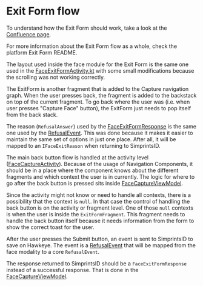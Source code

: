# Exit Form flow

To understand how the Exit Form should work, take a look at the [Confluence page](https://simprints.atlassian.net/wiki/spaces/CS/pages/1112702991/Camera+Exit+Form).

For more information about the Exit Form flow as a whole, check the platform Exit Form README.

The layout used inside the face module for the Exit Form is the same one used in the [FaceExitFormActivity.kt](../../../../../../../../id/src/main/java/com/simprints/id/activities/faceexitform/FaceExitFormActivity.kt) with some small modifications because the scrolling was not working correctly.

The ExitForm is another fragment that is added to the Capture navigation graph. When the user presses back, the fragment is added to the backstack on top of the current fragment. To go back where the user was (i.e. when user presses "Capture Face" button), the ExitForm just needs to pop itself from the back stack.

The reason (`RefusalAnswer`) used by the [FaceExitFormResponse](../data/moduleapi/face/responses/FaceExitFormResponse.kt) is the same one used by the [RefusalEvent](../controllers/core/events/model/RefusalEvent.kt). This was done because it makes it easier to maintain the same set of options in just one place. After all, it will be mapped to an `IFaceExitReason` when returning to SimprintsID.

The main back button flow is handled at the activity level ([FaceCaptureActivity](../capture/FaceCaptureActivity.kt)). Because of the usage of Navigation Components, it should be in a place where the component knows about the different fragments and which context the user is in currently. The logic for where to go after the back button is pressed sits inside [FaceCaptureViewModel](../capture/FaceCaptureViewModel.kt).

Since the activity might not know or need to handle all contexts, there is a possibility that the context is `null`. In that case the control of handling the back button is on the activity or fragment level. One of those `null` contexts is when the user is inside the `ExitFormFragment`. This fragment needs to handle the back button itself because it needs information from the form to show the correct toast for the user.

After the user presses the Submit button, an event is sent to SimprintsID to save on Hawkeye. The event is a [RefusalEvent](../controllers/core/events/model/RefusalEvent.kt) that will be mapped from the face modality to a core `RefusalEvent`.

The response returned to SimprintsID should be a `FaceExitFormResponse` instead of a successful response. That is done in the [FaceCaptureViewModel](../capture/FaceCaptureViewModel.kt).
